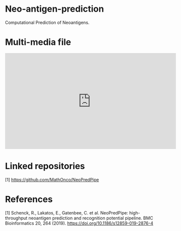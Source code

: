 # Neo-antigen-prediction
Computational Prediction of Neoantigens.

# Multi-media file
<iframe width="560" height="315" src="https://www.youtube.com/embed/ixi30cZhfZI" frameborder="0" allow="accelerometer; autoplay; encrypted-media; gyroscope; picture-in-picture" allowfullscreen></iframe>

# Linked repositories
[1] https://github.com/MathOnco/NeoPredPipe

# References
[1] Schenck, R., Lakatos, E., Gatenbee, C. et al. NeoPredPipe: high-throughput neoantigen prediction and recognition potential pipeline. BMC Bioinformatics 20, 264 (2019). https://doi.org/10.1186/s12859-019-2876-4

